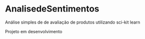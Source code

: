 # AnalisedeSentimentos


Análise simples de  de avaliação de produtos utilizando sci-kit learn

Projeto em desenvolvimento
